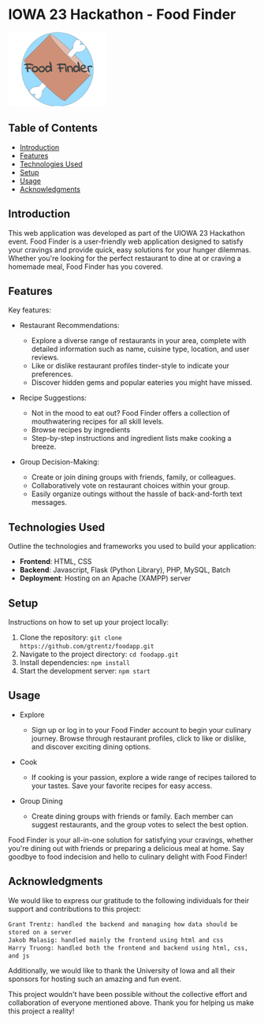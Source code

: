 # IOWA 23 Hackathon - Food Finder

<img src="html/images/Logo.png" alt="Logo" width="200"/>

## Table of Contents
- [Introduction](#introduction)
- [Features](#features)
- [Technologies Used](#technologies-used)
- [Setup](#setup)
- [Usage](#usage)
- [Acknowledgments](#acknowledgments)

## Introduction

This web application was developed as part of the UIOWA 23 Hackathon event. Food Finder is a user-friendly web application designed to satisfy your cravings and provide quick, easy solutions for your hunger dilemmas. Whether you're looking for the perfect restaurant to dine at or craving a homemade meal, Food Finder has you covered. 

## Features

Key features:

- Restaurant Recommendations:
  - Explore a diverse range of restaurants in your area, complete with detailed information such as name, cuisine type, location, and user reviews.
  - Like or dislike restaurant profiles tinder-style to indicate your preferences.
  - Discover hidden gems and popular eateries you might have missed.

- Recipe Suggestions:
  - Not in the mood to eat out? Food Finder offers a collection of mouthwatering recipes for all skill levels.
  - Browse recipes by ingredients
  - Step-by-step instructions and ingredient lists make cooking a breeze.

- Group Decision-Making:
  - Create or join dining groups with friends, family, or colleagues.
  - Collaboratively vote on restaurant choices within your group.
  - Easily organize outings without the hassle of back-and-forth text messages.

## Technologies Used

Outline the technologies and frameworks you used to build your application:

- **Frontend**: HTML, CSS
- **Backend**: Javascript, Flask (Python Library), PHP, MySQL, Batch
- **Deployment**: Hosting on an Apache (XAMPP) server

## Setup

Instructions on how to set up your project locally:

1. Clone the repository: `git clone https://github.com/gtrentz/foodapp.git`
2. Navigate to the project directory: `cd foodapp.git`
3. Install dependencies: `npm install`
4. Start the development server: `npm start`

## Usage

- Explore
  - Sign up or log in to your Food Finder account to begin your culinary journey. Browse through restaurant profiles, click to like or dislike, and discover exciting dining options.

- Cook
  - If cooking is your passion, explore a wide range of recipes tailored to your tastes. Save your favorite recipes for easy access.

- Group Dining
  - Create dining groups with friends or family. Each member can suggest restaurants, and the group votes to select the best option.

Food Finder is your all-in-one solution for satisfying your cravings, whether you're dining out with friends or preparing a delicious meal at home. Say goodbye to food indecision and hello to culinary delight with Food Finder!

## Acknowledgments

We would like to express our gratitude to the following individuals for their support and contributions to this project:

    Grant Trentz: handled the backend and managing how data should be stored on a server
    Jakob Malasig: handled mainly the frontend using html and css
    Harry Truong: handled both the frontend and backend using html, css, and js

Additionally, we would like to thank the University of Iowa and all their sponsors for hosting such an amazing and fun event.

This project wouldn't have been possible without the collective effort and collaboration of everyone mentioned above. Thank you for helping us make this project a reality!
